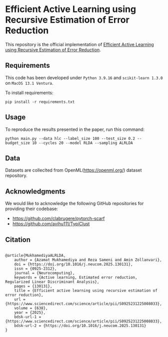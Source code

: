 # Efficient Active Learning using Recursive Estimation of Error Reduction

This repository is the official implementation of [Efficient Active Learning using Recursive Estimation of Error Reduction](https://www.sciencedirect.com/science/article/pii/S0925231225008033).

## Requirements

This code has been developed under `Python 3.9.16` and `scikit-learn 1.3.0` on `MacOS 13.1 Ventura`.

To install requirements:

```setup
pip install -r requirements.txt
```

## Usage

To reproduce the results presented in the paper, run this command:

```
python main.py --data hlc --label_size 100 --test_size 0.2 --budget_size 10 --cycles 20 --model RLDA --sampling ALRLDA
```

## Data

Datasets are colleclted from OpenML(https://openml.org/) dataset repository.

## Acknowledgments

We would like to acknowledge the following GitHub repositories for providing their codebase:

- https://github.com/clabrugere/pytorch-scarf
- https://github.com/avihu111/TypiClust

## Citation

```

@article{MukhamediyaALRLDA,
	author = {Azamat Mukhamediya and Reza Sameni and Amin Zollanvari},
	doi = {https://doi.org/10.1016/j.neucom.2025.130131},
	issn = {0925-2312},
	journal = {Neurocomputing},
	keywords = {Active learning, Estimated error reduction, Regularized Linear Discriminant Analysis},
	pages = {130131},
	title = {Efficient active learning using recursive estimation of error reduction},
	url = {https://www.sciencedirect.com/science/article/pii/S0925231225008033},
	volume = {638},
	year = {2025},
	bdsk-url-1 = {https://www.sciencedirect.com/science/article/pii/S0925231225008033},
	bdsk-url-2 = {https://doi.org/10.1016/j.neucom.2025.130131}
}

```
